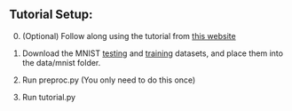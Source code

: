 ## Tutorial Setup:

0. (Optional) Follow along using the tutorial from [this website](https://www.python-course.eu/neural_network_mnist.php)

1. Download the MNIST [testing](https://www.python-course.eu/data/mnist/mnist_train.csv) and [training](https://www.python-course.eu/data/mnist/mnist_train.csv) datasets, and place them into the data/mnist folder.

2. Run preproc.py (You only need to do this once)

3. Run tutorial.py


